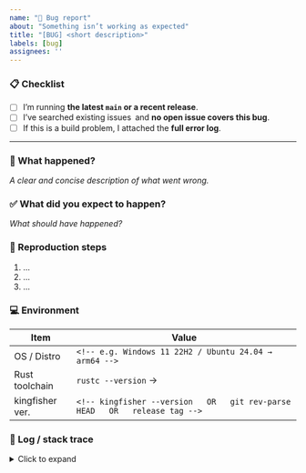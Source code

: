 ```yaml
---
name: "🐛 Bug report"
about: "Something isn’t working as expected"
title: "[BUG] <short description>"
labels: [bug]
assignees: ''
---
```


### 📋 Checklist

- [ ] I’m running **the latest `main` or a recent release**.
- [ ] I’ve searched existing issues and **no open issue covers this bug**.
- [ ] If this is a build problem, I attached the **full error log**.

---

### 🐞  What happened?

_A clear and concise description of what went wrong._

### ✅  What did you expect to happen?

_What *should* have happened?_

### 🔢  Reproduction steps

1. …
2. …
3. …

### 💻  Environment

| Item            | Value |
| --------------- | ----- |
| OS / Distro     | `<!-- e.g. Windows 11 22H2 / Ubuntu 24.04 → arm64 -->` |
| Rust toolchain  | `rustc --version` → |
| kingfisher ver. | `<!-- kingfisher --version   OR   git rev-parse HEAD   OR   release tag -->` |

### 📎  Log / stack trace

<details>
<summary>Click to expand</summary>

```text
# Paste or drag-and-drop here
```
</details>